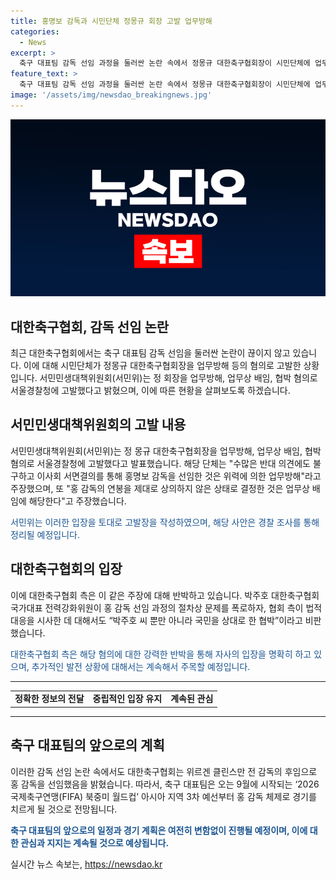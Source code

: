 ```yaml
---
title: 홍명보 감독과 시민단체 정몽규 회장 고발 업무방해
categories:
  - News
excerpt: >
  축구 대표팀 감독 선임 과정을 둘러싼 논란 속에서 정몽규 대한축구협회장이 시민단체에 업무방해 등 혐의로 고발됐다. 이에 대한 서민위의 주장과 박주호 대한축구협회 국가대표 전력강화위원의 폭로, 그리고 협회 측의 대응이 논란이 되고 있다. 또한, 위르겐 클린스만 전 감독의 후임으로 홍 감독이 선임되며, 이에 따라 9월부터 홍 감독 체제로 경기가 치러질 예정이다.
feature_text: >
  축구 대표팀 감독 선임 과정을 둘러싼 논란 속에서 정몽규 대한축구협회장이 시민단체에 업무방해 등 혐의로 고발됐다. 이에 대한 서민위의 주장과 박주호 대한축구협회 국가대표 전력강화위원의 폭로, 그리고 협회 측의 대응이 논란이 되고 있다. 또한, 위르겐 클린스만 전 감독의 후임으로 홍 감독이 선임되며, 이에 따라 9월부터 홍 감독 체제로 경기가 치러질 예정이다.
image: '/assets/img/newsdao_breakingnews.jpg'
---
```


<p><img src="/assets/img/newsdao_breakingnews.jpg" alt="ranknews 속보" /></p>

<h2>대한축구협회, 감독 선임 논란</h2>

<p data-ke-size="size16">최근 대한축구협회에서는 축구 대표팀 감독 선임을 둘러싼 논란이 끊이지 않고 있습니다. 이에 대해 시민단체가 정몽규 대한축구협회장을 업무방해 등의 혐의로 고발한 상황입니다. 서민민생대책위원회(서민위)는 정 회장을 업무방해, 업무상 배임, 협박 혐의로 서울경찰청에 고발했다고 밝혔으며, 이에 따른 현황을 살펴보도록 하겠습니다.</p>

<h2 data-ke-size="size26">서민민생대책위원회의 고발 내용</h2>

<p>서민민생대책위원회(서민위)는 정 몽규 대한축구협회장을 업무방해, 업무상 배임, 협박 혐의로 서울경찰청에 고발했다고 발표했습니다. 해당 단체는 "수많은 반대 의견에도 불구하고 이사회 서면결의를 통해 홍명보 감독을 선임한 것은 위력에 의한 업무방해"라고 주장했으며, 또 "홍 감독의 연봉을 제대로 상의하지 않은 상태로 결정한 것은 업무상 배임에 해당한다"고 주장했습니다.</p>

<p><span style="color: #1a5490;">서민위는 이러한 입장을 토대로 고발장을 작성하였으며, 해당 사안은 경찰 조사를 통해 정리될 예정입니다.</span></p>

<h2 data-ke-size="size26">대한축구협회의 입장</h2>

<p>이에 대한축구협회 측은 이 같은 주장에 대해 반박하고 있습니다. 박주호 대한축구협회 국가대표 전력강화위원이 홍 감독 선임 과정의 절차상 문제를 폭로하자, 협회 측이 법적 대응을 시사한 데 대해서도 “박주호 씨 뿐만 아니라 국민을 상대로 한 협박”이라고 비판했습니다.</p>

<p><span style="color: #1a5490;">대한축구협회 측은 해당 혐의에 대한 강력한 반박을 통해 자사의 입장을 명확히 하고 있으며, 추가적인 발전 상황에 대해서는 계속해서 주목할 예정입니다.</span></p>

<hr>

<table>
<tbody>
<tr>
<td style="text-align: center; height: 17px;"><b>정확한 정보의 전달</b></td>
<td style="text-align: center; height: 17px;"><b>중립적인 입장 유지</b></td>
<td style="text-align: center; height: 17px;"><b>계속된 관심</b></td>
</tr>
</tbody>
</table>

<hr>

<h2 data-ke-size="size26">축구 대표팀의 앞으로의 계획</h2>

<p>이러한 감독 선임 논란 속에서도 대한축구협회는 위르겐 클린스만 전 감독의 후임으로 홍 감독을 선임했음을 밝혔습니다. 따라서, 축구 대표팀은 오는 9월에 시작되는 ‘2026 국제축구연맹(FIFA) 북중미 월드컵’ 아시아 지역 3차 예선부터 홍 감독 체제로 경기를 치르게 될 것으로 전망됩니다.</p>

<p><b><span style="color: #1a5490;">축구 대표팀의 앞으로의 일정과 경기 계획은 여전히 변함없이 진행될 예정이며, 이에 대한 관심과 지지는 계속될 것으로 예상됩니다.</span></b></p>
실시간 뉴스 속보는, <a href="https://newsdao.kr" rel="dofollow">https://newsdao.kr</a>



